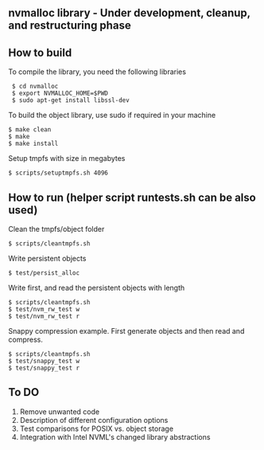 nvmalloc library - Under development, cleanup, and restructuring phase 
---------------------------------------------------------------------

How to build
------------

To compile the library, you need the following libraries

     $ cd nvmalloc
     $ export NVMALLOC_HOME=$PWD
     $ sudo apt-get install libssl-dev

To build the object library, use sudo if required in your machine

    $ make clean
    $ make 
    $ make install	

Setup tmpfs with size in megabytes

    $ scripts/setuptmpfs.sh 4096


How to run (helper script runtests.sh can be also used)
------------------------------------------------------

Clean the tmpfs/object folder 
	
    $ scripts/cleantmpfs.sh


Write persistent objects

    $ test/persist_alloc


Write first, and read the persistent objects with length

    $ scripts/cleantmpfs.sh
    $ test/nvm_rw_test w
    $ test/nvm_rw_test r


Snappy compression example. First generate objects and then read and compress.


    $ scripts/cleantmpfs.sh
    $ test/snappy_test w
    $ test/snappy_test r


To DO
-----

1. Remove unwanted code
2. Description of different configuration options
3. Test comparisons for POSIX vs. object storage
4. Integration with Intel NVML's changed library abstractions




